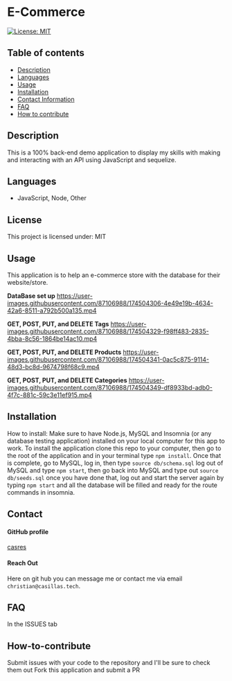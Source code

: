 
# **E-Commerce**

[![License: MIT](https://img.shields.io/badge/License-MIT-yellow.svg)](https://opensource.org/licenses/MIT)

## **Table of contents**
- [Description](#Description)
- [Languages](#Languages)
- [Usage](#Usage)
- [Installation](#Installation)
- [Contact Information](#Contact)
- [FAQ](#FAQ)
- [How to contribute](#How-to-contribute)

## **Description**
This is a 100% back-end demo application to display my skills with making and interacting with an API using JavaScript and sequelize.

## **Languages**
-  JavaScript, Node, Other 


## **License**
This project is licensed under: MIT

## **Usage**
This application is to help an e-commerce store with the database for their website/store.

**DataBase set up**
https://user-images.githubusercontent.com/87106988/174504306-4e49e19b-4634-42a6-8511-a792b500a135.mp4

**GET, POST, PUT, and DELETE Tags**
https://user-images.githubusercontent.com/87106988/174504329-f98ff483-2835-4bba-8c56-1864be14ac10.mp4

**GET, POST, PUT, and DELETE Products**
https://user-images.githubusercontent.com/87106988/174504341-0ac5c875-9114-48d3-bc8d-9674798f68c9.mp4

**GET, POST, PUT, and DELETE Categories**
https://user-images.githubusercontent.com/87106988/174504349-df8933bd-adb0-4f7c-881c-59c3e11ef915.mp4


## **Installation**

How to install: 
Make sure to have Node.js, MySQL and Insomnia (or any database testing application) installed on your local computer for this app to work. 	To install the application clone this repo to your computer, then go to the root of the application and in your terminal type ```npm install```. Once that is complete, go to MySQL, log in, then type ```source db/schema.sql``` log out of MySQL and type ```npm start```, then go back into MySQL and type out ```source db/seeds.sql``` once you have done that, log out and start the server again by typing ```npm start``` and all the database will be filled and ready for the route commands in insomnia.

## **Contact**

#### GitHub profile
[casres](https://github.com/casres)

#### Reach Out
Here on git hub you can message me or contact me via email ```christian@casillas.tech```.

## **FAQ**
In the ISSUES tab

## **How-to-contribute**
Submit issues with your code to the repository and I'll be sure to check them out 
Fork this application and submit a PR 
    
